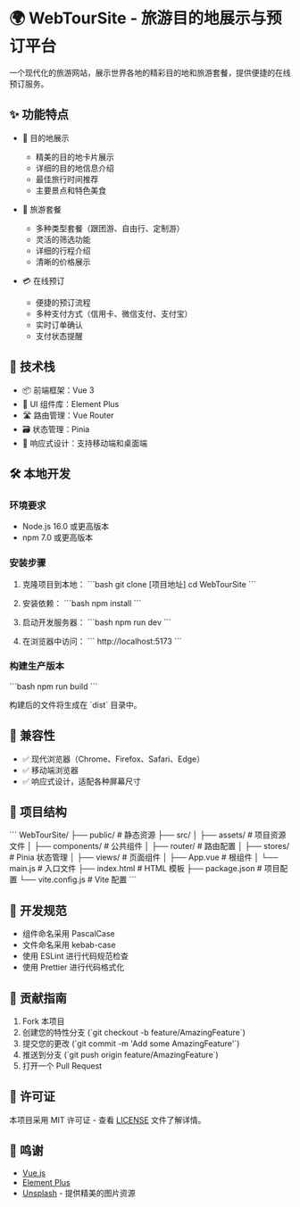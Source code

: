 # 🌍 WebTourSite - 旅游目的地展示与预订平台

一个现代化的旅游网站，展示世界各地的精彩目的地和旅游套餐，提供便捷的在线预订服务。

## ✨ 功能特点

- 🏰 目的地展示
  - 精美的目的地卡片展示
  - 详细的目的地信息介绍
  - 最佳旅行时间推荐
  - 主要景点和特色美食

- 🎫 旅游套餐
  - 多种类型套餐（跟团游、自由行、定制游）
  - 灵活的筛选功能
  - 详细的行程介绍
  - 清晰的价格展示

- 💳 在线预订
  - 便捷的预订流程
  - 多种支付方式（信用卡、微信支付、支付宝）
  - 实时订单确认
  - 支付状态提醒

## 🚀 技术栈

- 📦 前端框架：Vue 3
- 🎨 UI 组件库：Element Plus
- 🛣️ 路由管理：Vue Router
- 🗃️ 状态管理：Pinia
- 📱 响应式设计：支持移动端和桌面端

## 🛠️ 本地开发

### 环境要求

- Node.js 16.0 或更高版本
- npm 7.0 或更高版本

### 安装步骤

1. 克隆项目到本地：
\`\`\`bash
git clone [项目地址]
cd WebTourSite
\`\`\`

2. 安装依赖：
\`\`\`bash
npm install
\`\`\`

3. 启动开发服务器：
\`\`\`bash
npm run dev
\`\`\`

4. 在浏览器中访问：
\`\`\`
http://localhost:5173
\`\`\`

### 构建生产版本

\`\`\`bash
npm run build
\`\`\`

构建后的文件将生成在 \`dist\` 目录中。

## 📱 兼容性

- ✅ 现代浏览器（Chrome、Firefox、Safari、Edge）
- ✅ 移动端浏览器
- ✅ 响应式设计，适配各种屏幕尺寸

## 🎨 项目结构

\`\`\`
WebTourSite/
├── public/              # 静态资源
├── src/
│   ├── assets/         # 项目资源文件
│   ├── components/     # 公共组件
│   ├── router/         # 路由配置
│   ├── stores/         # Pinia 状态管理
│   ├── views/          # 页面组件
│   ├── App.vue         # 根组件
│   └── main.js         # 入口文件
├── index.html          # HTML 模板
├── package.json        # 项目配置
└── vite.config.js      # Vite 配置
\`\`\`

## 📝 开发规范

- 组件命名采用 PascalCase
- 文件命名采用 kebab-case
- 使用 ESLint 进行代码规范检查
- 使用 Prettier 进行代码格式化

## 🤝 贡献指南

1. Fork 本项目
2. 创建您的特性分支 (\`git checkout -b feature/AmazingFeature\`)
3. 提交您的更改 (\`git commit -m 'Add some AmazingFeature'\`)
4. 推送到分支 (\`git push origin feature/AmazingFeature\`)
5. 打开一个 Pull Request

## 📄 许可证

本项目采用 MIT 许可证 - 查看 [LICENSE](LICENSE) 文件了解详情。

## 🙏 鸣谢

- [Vue.js](https://vuejs.org/)
- [Element Plus](https://element-plus.org/)
- [Unsplash](https://unsplash.com/) - 提供精美的图片资源
